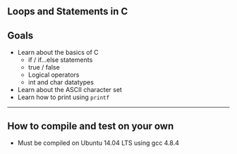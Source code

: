 Loops and Statements in C
---
## Goals
* Learn about the basics of C
  * if / if...else statements
  * true / false
  * Logical operators
  * int and char datatypes
* Learn about the ASCII character set
* Learn how to print using `printf`

---
## How to compile and test on your own
* Must be compiled on Ubuntu 14.04 LTS using gcc 4.8.4
